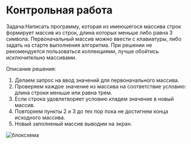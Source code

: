 # Контрольная работа
Задача:Написать программу, которая из имеюшегося массива строк формирует массив из строк, 
длина которых меньше либо равна 3 символа. Первоначальный массив можно ввести с клавиатуры,
либо задать на старте выполнения алгоритма. При решении не рекомендуется пользоваться коллекциями, 
лучше обойтись исключительно массивами.

Описание решения:
1. Делаем запрос на ввод значений для первоначального массива.
2. Проверяем каждое значение из массива на соответствие условию: длина строки меньше или равна трем.
3. Если строка удовлетворяет условию кладем значение в новый массив.
4. Повторяем пункты 2 и 3 до тех пор пока не достигнем конца исходного массива.
5. Новый заполненый массив выводим на экран.

![блоксхема](https://user-images.githubusercontent.com/119076723/206917184-c1d7e782-18e8-41a3-9f45-b9f820c8746f.jpg)
